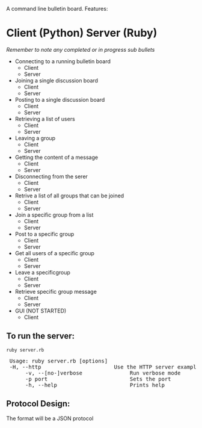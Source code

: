A command line bulletin board.
Features:
# Client (Python) Server (Ruby)
*Remember to note any completed or in progress sub bullets*
* Connecting to a running bulletin board
	* Client
	* Server
* Joining a single discussion board 
	* Client
	* Server
* Posting to a single discussion board 
	* Client
	* Server
* Retrieving a list of users 
	* Client
	* Server
* Leaving a group
	* Client
	* Server
* Getting the content of a message
	* Client
	* Server
* Disconnecting from the serer
	* Client
	* Server
* Retrive a list of all groups that can be joined
	* Client
	* Server
* Join a specific group from a list
	* Client
	* Server
* Post to a specific group
	* Client
	* Server
* Get all users of a specific group
	* Client
	* Server
* Leave a specificgroup
	* Client
	* Server
* Retrieve specific group message
	* Client
	* Server
* GUI (NOT STARTED)
	* Client

## To run the server:
	ruby server.rb
<pre>
 Usage: ruby server.rb [options]
 -H, --http                       Use the HTTP server example (Not intended for submission, only as example code.
      -v, --[no-]verbose               Run verbose mode
      -p port                          Sets the port
      -h, --help                       Prints help
</pre>
## Protocol Design:
The format will be a JSON protocol 


